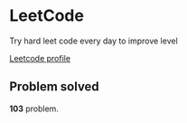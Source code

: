 # LeetCode

Try hard leet code every day to improve level

[ Leetcode profile ](https://leetcode.com/u/orgball2608/)

## Problem solved

**103** problem.
